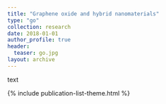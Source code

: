 ```yaml
---
title: "Graphene oxide and hybrid nanomaterials"
type: "go"
collection: research
date: 2018-01-01
author_profile: true
header:
  teaser: go.jpg
layout: archive
---
```


text

{% include publication-list-theme.html %}
